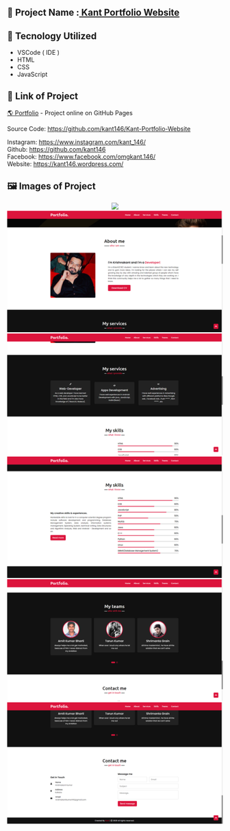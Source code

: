 ## 🚀 Project Name :<a href="https://kant146.github.io/Kant-Portfolio-Website/"> Kant Portfolio Website </a>


## 🧰 Tecnology Utilized
* VSCode ( IDE )
* HTML
* CSS
* JavaScript

## 🔗 Link of Project
[ 🌎 Portfolio](https://kant146.github.io/Kant-Portfolio-Website/) - Project online on GitHub Pages

 Source Code: https://github.com/kant146/Kant-Portfolio-Website

Instagram: https://www.instagram.com/kant_146/ <br/>
Github: https://github.com/kant146   <br/>
Facebook: https://www.facebook.com/omgkant.146/  <br/>
Website: https://kant146.wordpress.com/   <br/>

## 🖼️ Images of Project

<div align="center">
   <a href="https://kant146.github.io/Kant-Portfolio-Website/"><img src="Screenshot (301).png.png" /> </a>
   </br>
   <a href="https://kant146.github.io/Kant-Portfolio-Website/"><img src="img2.png"/></a>
   </br> 
   <a href="https://kant146.github.io/Kant-Portfolio-Website/"><img src="img3.png" /> </a>
   </br>
   <a href="https://kant146.github.io/Kant-Portfolio-Website/"><img src="img4.png" /> </a>
   </br>
   <a href="https://kant146.github.io/Kant-Portfolio-Website/"><img src="img5.png" />  </a>
   </br> 
   <a href="https://kant146.github.io/Kant-Portfolio-Website/"><img src="img6.png" /> </a>
</div>




